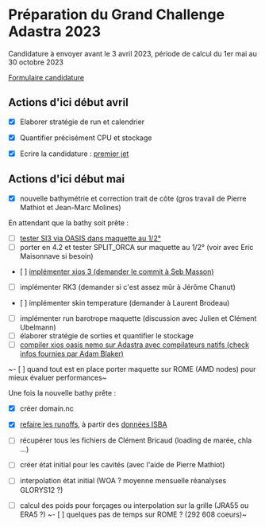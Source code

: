 # Préparation du Grand Challenge Adastra 2023

Candidature à envoyer avant le 3 avril 2023, période de calcul du 1er mai au 30 octobre 2023

[Formulaire candidature](https://docs.google.com/document/d/1sYsiWFdsBWbVlIHc4_Rdj9_NR8Cs5YrWHw384CFlBQ4/edit?usp=sharing)

## Actions d'ici début avril

  - [x] Elaborer stratégie de run et calendrier
  - [x] Quantifier précisément CPU et stockage
  - [x] Ecrire la candidature : [premier jet](https://docs.google.com/document/d/1sYsiWFdsBWbVlIHc4_Rdj9_NR8Cs5YrWHw384CFlBQ4/edit?usp=sharing)
  
  
## Actions d'ici début mai 

  -  [x] nouvelle bathymétrie et correction trait de côte (gros travail de Pierre Mathiot et Jean-Marc Molines)
  
En attendant que la bathy soit prête :

  - [ ] [tester SI3 via OASIS dans maquette au 1/2°](oasis.md)
  - [ ] porter en 4.2 et tester SPLIT_ORCA sur maquette au 1/2° (voir avec Eric Maisonnave si besoin)
  - [ ] [implémenter xios 3 (demander le commit à Seb Masson)](xios3.md)
  - [ ] implémenter RK3 (demander si c'est assez mûr à Jérôme Chanut)
  - [ ] implémenter skin temperature (demander à Laurent Brodeau)
  - [ ] implémenter run barotrope maquette (discussion avec Julien et Clément Ubelmann)
  - [ ] élaborer stratégie de sorties et quantifier le stockage
  - [ ] [compiler xios oasis nemo sur Adastra avec compilateurs natifs (check infos fournies par Adam Blaker)](install_adastra.md)
  
 ~- [ ] quand tout est en place porter maquette sur ROME (AMD nodes) pour mieux évaluer performances~

Une fois la nouvelle bathy prête :
  
  - [x] créer domain.nc
  - [x] [refaire les runoffs](runoffs.md), à partir des [données ISBA](https://github.com/auraoupa/grand-challenge-adastra-ORCA36/tree/main/eORCA05/BUILD/RUNOFF)
  - [ ] récupérer tous les fichiers de Clément Bricaud (loading de marée, chla ...)
  - [ ] créer état initial pour les cavités (avec l'aide de Pierre Mathiot)
  - [ ] interpolation état initial (WOA ? moyenne mensuelle réanalyses GLORYS12 ?)
  - [ ] calcul des poids pour forçages ou interpolation sur la grille (JRA55 ou ERA5 ?)
  ~- [ ] quelques pas de temps sur ROME ? (292 608 coeurs)~
  

